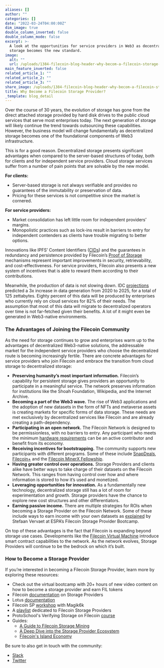 ```yaml
---
aliases: []
author: ""
categories: []
date: "2022-03-24T04:00:00Z"
dim_image: true
double_column_inverted: false
double_column_mode: false
excerpt: >-
  A look at the opportunities for service providers in Web3 as decentralized
  storage becomes the new standard.
image:
  alt: ""
  url: /uploads/1384-filecoin-blog-header-why-becom-a-filecoin-storage-provider.webp
main_feature_inverted: false
related_article_1: ""
related_article_2: ""
related_article_3: ""
share_image: /uploads/1384-filecoin-blog-header-why-becom-a-filecoin-storage-provider.webp
title: Why Become a Filecoin Storage Provider?
_template: blog_detail
---
```


Over the course of 30 years, the evolution of storage has gone from the direct attached storage provided by hard disk drives to the public cloud services that serve most enterprises today. The next generation of storage will likely continue the trend towards outsourcing these capabilities. However, the business model will change fundamentally as decentralized storage becomes one of the foundational components of Web3 infrastructure.

This is for a good reason. Decentralized storage presents significant advantages when compared to the server-based structures of today, both for clients and for independent service providers. Cloud storage services suffer from a number of pain points that are solvable by the new model.

**For clients:**

- Server-based storage is not always verifiable and provides no guarantees of the immutability or preservation of data.
- Pricing for these services is not competitive since the market is cornered.

**For service providers:**

- Market consolidation has left little room for independent providers’ margins.
- Monopolistic practices such as lock-ins result in barriers to entry for independent contenders as clients have trouble migrating to better options.

Innovations like IPFS’ Content Identifiers ([CIDs](https://proto.school/anatomy-of-a-cid/01)) and the guarantees in redundancy and persistence provided by Filecoin’s [Proof of Storage](https://spec.filecoin.io/algorithms/pos/) mechanisms represent important improvements in security, retrievability, and cost-effectiveness. For service providers, Filecoin also presents a new system of incentives that is able to reward them according to their contributions.

Meanwhile, the production of data is not slowing down. IDC [projections](https://www.seagate.com/files/www-content/our-story/trends/files/idc-seagate-dataage-whitepaper.pdf) predicted a 3x increase in data generation from 2020 to 2025, for a total of 125 zettabytes. Eighty percent of this data will be produced by enterprises who currently rely on cloud services for 82% of their needs. The assumption that most of this data will migrate to decentralized operators over time is not far-fetched given their benefits. A lot of it might even be generated in Web3-native environments.

### The Advantages of Joining the Filecoin Community

As the need for storage continues to grow and enterprises warm up to the advantages of decentralized Web3-native solutions, the addressable market for the independent service providers who choose the decentralized route is becoming increasingly fertile. There are concrete advantages for service providers who join Filecoin and embrace the transition from cloud storage to decentralized storage:

- **Preserving humanity’s most important information.** Filecoin’s capability for persistent storage gives providers an opportunity to participate in a meaningful service. The network preserves information for institutions like the Shoah Foundation, Wikipedia, and the Internet Archive.
- **Becoming a part of the Web3 wave.** The rise of Web3 applications and the adoption of new datasets in the form of NFTs and metaverse assets is creating markets for specific forms of data storage. These needs are met exclusively by decentralized services like Filecoin and are already creating a path-dependency.
- **Participating in an open network.** The Filecoin Network is designed to be permissionless, with no barriers to entry. Any participant who meets the minimum [hardware requirements](https://docs.filecoin.io/storage-providers/skills/storage#general-hardware-requirements) can be an active contributor and benefit from its economy.
- **Receiving incentives for bootstrapping.** The community supports new participants with different programs. Some of these include [SnapDeals](https://www.youtube.com/watch?v=YIYfKlt2NhE&t=1s), [Filecoin+](https://www.youtube.com/watch?v=-kxNpRiEd_c) and the [Filecoin MinerX Fellowship](https://filecoin.io/blog/posts/filecoin-minerx-fellowship-program/).
- **Having greater control over operations.** Storage Providers and clients alike have better ways to take charge of their datasets on the Filecoin Network. This ranges from having control over how and where information is stored to how it’s used and monetized.
- **Leveraging opportunities for innovation.** As a fundamentally new technology, decentralized storage still has a lot of room for experimentation and growth. Storage providers have the chance to explore new cost structures and other differentiators.
- **Earning passive income.** There are multiple strategies for ROIs when becoming a Storage Provider on the Filecoin Network. Some of these include ways to earn income with your own datasets as [explained](https://youtu.be/T-TgPILQD3c?t=736) by Stefaan Vervaet at ESPA’s Filecoin Storage Provider Bootcamp.

On top of these advantages is the fact that Filecoin is expanding beyond storage use cases. Developments like the [Filecoin Virtual Machine](https://filecoin.io/blog/posts/introducing-the-filecoin-virtual-machine/) introduce smart contract capabilities to the network. As the network evolves, Storage Providers will continue to be the bedrock on which it’s built.

### How to Become a Storage Provider

If you’re interested in becoming a Filecoin Storage Provider, learn more by exploring these resources:

- Check out the virtual bootcamp with 20+ hours of new video content on how to become a storage provider and earn FIL tokens
- Filecoin [documentation](https://docs.filecoin.io/storage-provider) on Storage Providers
- Lotus [documentation](https://lotus.filecoin.io/docs/getting-started/what-is-lotus/)
- Filecoin SP [workshop](https://www.youtube.com/watch?v=rwz8XIs6miE&t=1944s) with Magik6k
- A [playlist](https://youtube.com/playlist?list=PL_0VrY55uV1_Z83vRQq5DsSI20X1YWO4q) dedicated to Filecoin Storage Providers
- ProtoSchool's Verifying Storage on Filecoin [course](https://proto.school/verifying-storage-on-filecoin)
- Guides:
  - [A Guide to Filecoin Storage Mining](https://filecoin.io/blog/posts/a-guide-to-filecoin-storage-mining/)
  - [A Deep Dive into the Storage Provider Ecosystem](https://filecoin.io/blog/posts/a-deep-dive-into-the-storage-provider-ecosystem/)
  - [Filecoin's Island Economy](https://filecoin.io/blog/posts/filecoin-s-island-economy/)

Be sure to also get in touch with the community:

- [Slack](https://filecoin.io/slack)
- [Twitter](https://twitter.com/Filecoin)
